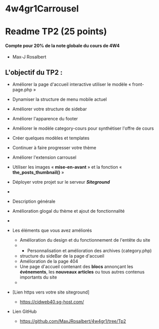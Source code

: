 ﻿# 4w4gr1Carrousel
# Readme TP2 (25 points)

#### Compte pour 20% de la note globale du cours de 4W4

- Max-J Rosalbert

## L\'objectif du TP2 :

- Améliorer la page d'accueil interactive utiliser le modèle « front-page.php »
- Dynamiser la structure de menu mobile actuel
- Améliorer votre structure de sidebar
- Améliorer l'apparence du footer
- Améliorer le modèle category-cours pour synthétiser l'offre de cours
- Créer quelques modèles et templates
- Continuer à faire progresser votre thème
- Améliorer l'extension carrousel
- Utiliser les images « **mise-en-avant** » et la fonction « **the_posts_thumbnail()** »
- Déployer votre projet sur le serveur **_Siteground_**
- 
- Description générale
- Amélioration glogal du thème et ajout de fonctionnalité
- 
- Les éléments que vous avez améliorés
  - Amélioration du design et du fonctionnement de l'entête du site
  - - Personnalisation et amélioration des archives (category.php)
  - structure du sideBar de la page d'accueil
  - Amélioration de la page 404
  - Une page d'accueil contenant des **blocs** annonçant les **événements**, les **nouveaux articles** ou tous autres contenus importants du site
  - 
- [Lien https vers votre site siteground]
  - https://cidweb40.sg-host.com/

- Lien GitHub
  - https://github.com/MaxJRosalbert/4w4gr1/tree/Tp2
